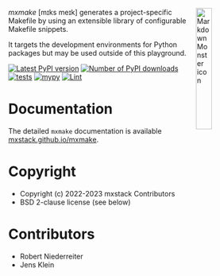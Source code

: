 <img src="https://raw.githubusercontent.com/mxstack/mxmake/c0eb5ce8e21468cc674482b099e772ac4b20003d/docs/source/_static/mxmake-logo.svg"
     alt="Markdown Monster icon"
     style="float:right; margin-left: 10px; margin-bottom: 10px; width: 25%" />

*mxmake* [mɪks meɪk] generates a project-specific Makefile by using an extensible library of configurable Makefile snippets.

It targets the development environments for Python packages but may be used outside of this playground.

[![Latest PyPI version](https://img.shields.io/pypi/v/mxmake.svg)](https://pypi.python.org/pypi/mxmake)
[![Number of PyPI downloads](https://img.shields.io/pypi/dm/mxmake.svg)](https://pypi.python.org/pypi/mxmake)
[![tests](https://github.com/mxstack/mxmake/actions/workflows/test.yaml/badge.svg)](https://github.com/mxstack/mxmake/actions/workflows/test.yaml)
[![mypy](https://github.com/mxstack/mxmake/actions/workflows/mypy.yml/badge.svg)](https://github.com/mxstack/mxmake/actions/workflows/mypy.yml)
[![Lint](https://github.com/mxstack/mxmake/actions/workflows/codestyle.yml/badge.svg)](https://github.com/mxstack/mxmake/actions/workflows/codestyle.yml)

# Documentation

The detailed `mxmake` documentation is available [mxstack.github.io/mxmake](https://mxstack.github.io/mxmake).


# Copyright

- Copyright (c) 2022-2023 mxstack Contributors
- BSD 2-clause license (see below)

Contributors
============

- Robert Niederreiter
- Jens Klein